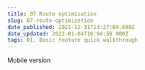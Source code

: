 ```yaml
---
title: 07 Route optimization
slug: 07-route-optimization
date_published: 2021-12-31T13:27:00.000Z
date_updated: 2022-01-04T16:04:59.000Z
tags: 01. Basic feature quick walkthrough
---
```


Mobile version
